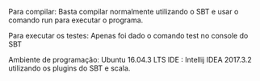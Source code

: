 Para compilar:
    Basta compilar normalmente utilizando o SBT e usar o comando run para  executar o programa.
    
Para executar os testes:
    Apenas foi dado o comando test no console do SBT
    
Ambiente de programação:
    Ubuntu 16.04.3 LTS
    IDE : Intellij IDEA 2017.3.2 utilizando os plugins do SBT e scala.